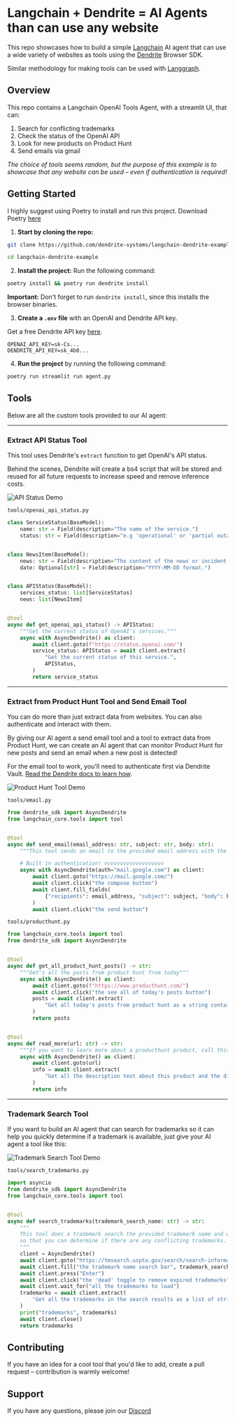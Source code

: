 # Langchain + Dendrite = AI Agents than can use any website

This repo showcases how to build a simple [Langchain](https://github.com/langchain-ai/langchain/tree/master) AI agent that can use a wide variety of websites as tools using the [Dendrite](https://github.com/dendrite-systems/dendrite-python-sdk) Browser SDK.

Similar methodology for making tools can be used with [Langgraph](https://github.com/langchain-ai/langgraph).

## Overview

This repo contains a Langchain OpenAI Tools Agent, with a streamlit UI, that can:

1. Search for conflicting trademarks
2. Check the status of the OpenAI API
3. Look for new products on Product Hunt
4. Send emails via gmail

*The choice of tools seems random, but the purpose of this example is to showcase that any website can be used – even if authentication is required!*

## Getting Started

I highly suggest using Poetry to install and run this project. Download Poetry [here](https://python-poetry.org/)

1. **Start by cloning the repo:**

```bash
git clone https://github.com/dendrite-systems/langchain-dendrite-example.git
```
```bash
cd langchain-dendrite-example
```

2. **Install the project:** Run the following command:

```bash
poetry install && poetry run dendrite install
```

**Important:** Don't forget to run `dendrite install`, since this installs the browser binaries.

3. **Create a `.env` file** with an OpenAI and Dendrite API key.

Get a free Dendrite API key [here](https://dendrite.systems/create-account).

```
OPENAI_API_KEY=sk-Cs...
DENDRITE_API_KEY=sk_4b0...
```

4. **Run the project** by running the following command:

```bash
poetry run streamlit run agent.py
```


## Tools 

Below are all the custom tools provided to our AI agent:

---

### Extract API Status Tool

This tool uses Dendrite's `extract` function to get OpenAI's API status.

Behind the scenes, Dendrite will create a bs4 script that will be stored and reused for all future requests to increase speed and remove inference costs.

![API Status Demo](https://github.com/dendrite-systems/langchain-docs-agent-example/blob/main/demos/APIStatusDemo.gif)

`tools/openai_api_status.py`
```python
class ServiceStatus(BaseModel):
    name: str = Field(description="The name of the service.")
    status: str = Field(description="e.g 'operational' or 'partial outage'.")


class NewsItem(BaseModel):
    news: str = Field(description="The content of the news or incident update.")
    date: Optional[str] = Field(description="YYYY-MM-DD format.")


class APIStatus(BaseModel):
    services_status: list[ServiceStatus]
    news: list[NewsItem]


@tool
async def get_openai_api_status() -> APIStatus:
    """Get the current status of OpenAI's services."""
    async with AsyncDendrite() as client:
        await client.goto(f"https://status.openai.com/")
        service_status: APIStatus = await client.extract(
            "Get the current status of this service.",
            APIStatus,
        )
        return service_status
```

---

### Extract from Product Hunt Tool and Send Email Tool

You can do more than just extract data from websites. You can also authenticate and interact with them.

By giving our AI agent a send email tool and a tool to extract data from Product Hunt, we can create an AI agent that can monitor Product Hunt for new posts and send an email when a new post is detected!

For the email tool to work, you'll need to authenticate first via Dendrite Vault. [Read the Dendrite docs to learn how](https://docs.dendrite.systems/concepts/authentication).

![Product Hunt Tool Demo](https://github.com/dendrite-systems/langchain-docs-agent-example/blob/main/demos/EmailProductHuntDemo.gif)


`tools/email.py`
```python
from dendrite_sdk import AsyncDendrite
from langchain_core.tools import tool


@tool
async def send_email(email_address: str, subject: str, body: str):
    """This tool sends an email to the provided email address with the provided subject and body."""

    # Built in authentication! vvvvvvvvvvvvvvvvvvv
    async with AsyncDendrite(auth="mail.google.com") as client:
        await client.goto("https://mail.google.com/")
        await client.click("the compose button")
        await client.fill_fields(
            {"recipients": email_address, "subject": subject, "body": body}
        )
        await client.click("the send button")

```

`tools/producthunt.py`
```python
from langchain_core.tools import tool
from dendrite_sdk import AsyncDendrite


@tool
async def get_all_product_hunt_posts() -> str:
    """Get's all the posts from product hunt from today"""
    async with AsyncDendrite() as client:
        await client.goto(f"https://www.producthunt.com/")
        await client.click("the see all of today's posts button")
        posts = await client.extract(
            "Get all today's posts from product hunt as a string containing name, desc, categories, upvotes and url"
        )
        return posts


@tool
async def read_more(url: str) -> str:
    """If you want to learn more about a producthunt product, call this function."""
    async with AsyncDendrite() as client:
        await client.goto(url)
        info = await client.extract(
            "Get all the description text about this product and the discussion and return as a string"
        )
        return info
```

---

### Trademark Search Tool

If you want to build an AI agent that can search for trademarks so it can help you quickly determine if a trademark is available, just give your AI agent a tool like this:

![Trademark Search Tool Demo](https://github.com/dendrite-systems/langchain-docs-agent-example/blob/main/demos/TrademarkDemo.gif)

`tools/search_trademarks.py`
```python
import asyncio
from dendrite_sdk import AsyncDendrite
from langchain_core.tools import tool


@tool
async def search_trademarks(trademark_search_name: str) -> str:
    """
    This tool does a trademark search the provided trademark name and will return the active trademarks
    so that you can determine if there are any conflicting trademarks.
    """
    client = AsyncDendrite()
    await client.goto("https://tmsearch.uspto.gov/search/search-information")
    await client.fill("the trademark name search bar", trademark_search_name)
    await client.press("Enter")
    await client.click("the 'dead' toggle to remove expired trademarks")
    await client.wait_for("all the trademarks to load")
    trademarks = await client.extract(
        "Get all the trademarks in the search results as a list of strings where each string contains the status and description of the trademark",
    )
    print("trademarks", trademarks)
    await client.close()
    return trademarks
```

## Contributing

If you have an idea for a cool tool that you'd like to add, create a pull request – contribution is warmly welcome!

## Support

If you have any questions, please join our [Discord](https://discord.gg/4rsPTYJpFb)
